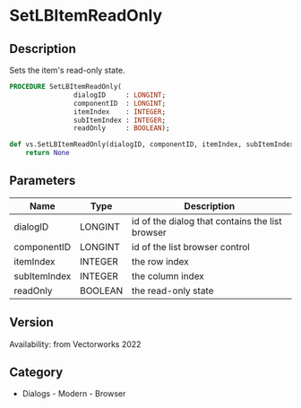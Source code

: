 # SetLBItemReadOnly

## Description
Sets the item's read-only state.

```pascal
PROCEDURE SetLBItemReadOnly(
				dialogID     : LONGINT;
				componentID  : LONGINT;
				itemIndex    : INTEGER;
				subItemIndex : INTEGER;
				readOnly     : BOOLEAN);
```

```python
def vs.SetLBItemReadOnly(dialogID, componentID, itemIndex, subItemIndex, readOnly):
    return None
```

## Parameters
|Name|Type|Description|
|---|---|---|
|dialogID|LONGINT|id of the dialog that contains the list browser|
|componentID|LONGINT|id of the list browser control|
|itemIndex|INTEGER|the row index|
|subItemIndex|INTEGER|the column index|
|readOnly|BOOLEAN|the read-only state|

## Version
Availability: from Vectorworks 2022

## Category
* Dialogs - Modern - Browser

